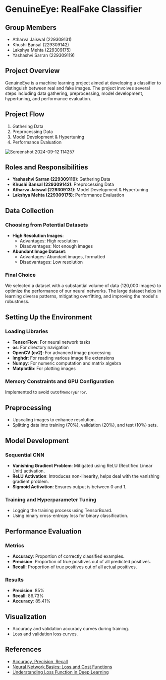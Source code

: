 # GenuineEye: RealFake Classifier

## Group Members
- Atharva Jaiswal (229309131)
- Khushi Bansal (229309142)
- Lakshya Mehta (229309175)
- Yashashvi Sarran (229309119)

## Project Overview
GenuineEye is a machine learning project aimed at developing a classifier to distinguish between real and fake images. The project involves several steps including data gathering, preprocessing, model development, hypertuning, and performance evaluation.

## Project Flow
1. Gathering Data
2. Preprocessing Data
3. Model Development & Hypertuning
4. Performance Evaluation

![Screenshot 2024-09-12 114257](https://github.com/user-attachments/assets/7f0065f1-eacf-4886-a7a9-d0be2e660da8)

## Roles and Responsibilities
- **Yashashvi Sarran (229309119)**: Gathering Data
- **Khushi Bansal (229309142)**: Preprocessing Data
- **Atharva Jaiswal (229309131)**: Model Development & Hypertuning
- **Lakshya Mehta (229309175)**: Performance Evaluation

## Data Collection
### Choosing from Potential Datasets
- **High Resolution Images**:
  - Advantages: High resolution
  - Disadvantages: Not enough images
- **Abundant Image Dataset**:
  - Advantages: Abundant images, formatted
  - Disadvantages: Low resolution

### Final Choice
We selected a dataset with a substantial volume of data (120,000 images) to optimize the performance of our neural networks. The large dataset helps in learning diverse patterns, mitigating overfitting, and improving the model's robustness.

## Setting Up the Environment
### Loading Libraries
- **TensorFlow**: For neural network tasks
- **os**: For directory navigation
- **OpenCV (cv2)**: For advanced image processing
- **Imghdr**: For reading various image file extensions
- **Numpy**: For numeric computation and matrix algebra
- **Matplotlib**: For plotting images

### Memory Constraints and GPU Configuration
Implemented to avoid `OutOfMemoryError`.

## Preprocessing
- Upscaling images to enhance resolution.
- Splitting data into training (70%), validation (20%), and test (10%) sets.

## Model Development
### Sequential CNN
- **Vanishing Gradient Problem**: Mitigated using ReLU (Rectified Linear Unit) activation.
- **ReLU Activation**: Introduces non-linearity, helps deal with the vanishing gradient problem.
- **Sigmoid Activation**: Ensures output is between 0 and 1.

### Training and Hyperparameter Tuning
- Logging the training process using TensorBoard.
- Using binary cross-entropy loss for binary classification.

## Performance Evaluation
### Metrics
- **Accuracy**: Proportion of correctly classified examples.
- **Precision**: Proportion of true positives out of all predicted positives.
- **Recall**: Proportion of true positives out of all actual positives.

### Results
- **Precision**: 85%
- **Recall**: 86.73%
- **Accuracy**: 85.41%

## Visualization
- Accuracy and validation accuracy curves during training.
- Loss and validation loss curves.

## References
- [Accuracy, Precision, Recall](https://www.evidentlyai.com/classification-metrics/accuracy-precision-recall)
- [Neural Network Basics: Loss and Cost Functions](https://medium.com/artificialis/neural-network-basics-loss-and-cost-functions-9d089e9de5f8)
- [Understanding Loss Function in Deep Learning](https://www.analyticsvidhya.com/blog/2022/06/understanding-loss-function-in-deep-learning/)
